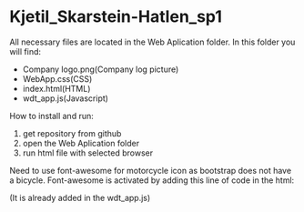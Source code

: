 # Kjetil_Skarstein-Hatlen_sp1

All necessary files are located in the Web Aplication folder.
In this folder you will find:
 - Company logo.png(Company log picture)
 - WebApp.css(CSS)
 - index.html(HTML)
 - wdt_app.js(Javascript)

How to install and run:
1) get repository from github
2) open the Web Aplication folder
3) run html file with selected browser


Need to use font-awesome for motorcycle icon as bootstrap does not have a bicycle.
Font-awesome is activated by adding this line of code in the html:
<script src="https://kit.fontawesome.com/9534e14c87.js" crossorigin="anonymous"></script>
(It is already added in the wdt_app.js)
